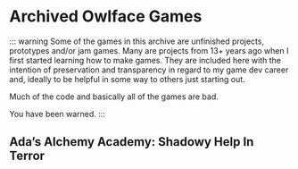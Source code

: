 # Archived Owlface Games

::: warning
Some of the games in this archive are unfinished projects, prototypes and/or jam games. Many are projects from 13+ years ago when I first started learning how to make games. They are included here with the intention of preservation and transparency in regard to my game dev career and, ideally to be helpful in some way to others just starting out.

Much of the code and basically all of the games are bad.

You have been warned.
:::

## Ada’s Alchemy Academy: Shadowy Help In Terror
